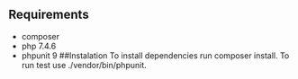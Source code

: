 
## Requirements
- composer
- php 7.4.6
- phpunit 9
##Instalation
To install dependencies run composer install. To run test use ./vendor/bin/phpunit.
